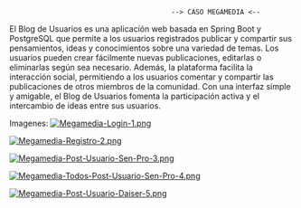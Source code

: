                                             --> CASO MEGAMEDIA <--
El Blog de Usuarios es una aplicación web basada en Spring Boot y PostgreSQL que permite a los usuarios registrados publicar y compartir sus pensamientos, ideas y conocimientos sobre una variedad de temas. Los usuarios pueden crear fácilmente nuevas publicaciones, editarlas o eliminarlas según sea necesario. Además, la plataforma facilita la interacción social, permitiendo a los usuarios comentar y compartir las publicaciones de otros miembros de la comunidad. Con una interfaz simple y amigable, el Blog de Usuarios fomenta la participación activa y el intercambio de ideas entre sus usuarios.

Imagenes:
[![Megamedia-Login-1.png](https://i.postimg.cc/1zr6qqjx/Megamedia-Login-1.png)](https://postimg.cc/8Fsj8jGw)

[![Megamedia-Registro-2.png](https://i.postimg.cc/sxQvwQwg/Megamedia-Registro-2.png)](https://postimg.cc/zHNzffss)

[![Megamedia-Post-Usuario-Sen-Pro-3.png](https://i.postimg.cc/t4HzfPwf/Megamedia-Post-Usuario-Sen-Pro-3.png)](https://postimg.cc/rKQWRd8C)

[![Megamedia-Todos-Post-Usuario-Sen-Pro-4.png](https://i.postimg.cc/pXQjmScG/Megamedia-Todos-Post-Usuario-Sen-Pro-4.png)](https://postimg.cc/F7RzqT43)

[![Megamedia-Post-Usuario-Daiser-5.png](https://i.postimg.cc/6pjyRxr0/Megamedia-Post-Usuario-Daiser-5.png)](https://postimg.cc/NKXsqVP9)
